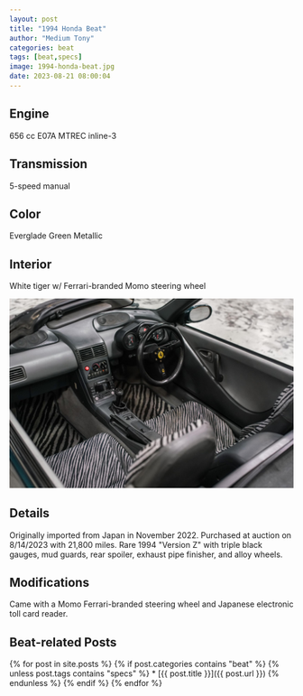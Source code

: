 ```yaml
---
layout: post
title: "1994 Honda Beat"
author: "Medium Tony"
categories: beat
tags: [beat,specs]
image: 1994-honda-beat.jpg
date: 2023-08-21 08:00:04
---
```

## Engine
656 cc E07A MTREC inline-3

## Transmission
5-speed manual

## Color
Everglade Green Metallic

## Interior
White tiger w/ Ferrari-branded Momo steering wheel

![Picture of 1994 Honda Beat interior with black gauges, tiger stripe seats, and Momo steering wheel.](assets/img/1994-honda-beat-interior.jpg)

## Details
Originally imported from Japan in November 2022. Purchased at auction on 8/14/2023 with 21,800 miles. Rare 1994 "Version Z" with triple black gauges, mud guards, rear spoiler, exhaust pipe finisher, and alloy wheels.

## Modifications
Came with a Momo Ferrari-branded steering wheel and Japanese electronic toll card reader.

## Beat-related Posts

{% for post in site.posts %}
  {% if post.categories contains "beat" %}
    {% unless post.tags contains "specs" %}
      * [{{ post.title }}]({{ post.url }})
    {% endunless %}
  {% endif %}
{% endfor %}
